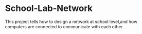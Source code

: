 # School-Lab-Network
This project tells how to design a network at school level,and how computers are connected to communicate with each other.

